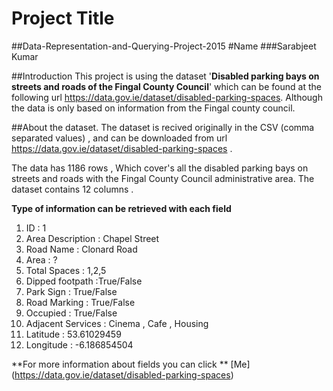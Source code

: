 # Project Title
##Data-Representation-and-Querying-Project-2015
#Name
###Sarabjeet Kumar

##Introduction
This project is using the dataset '**Disabled parking bays on streets and roads of the Fingal County Council**' which can be found at the following url https://data.gov.ie/dataset/disabled-parking-spaces. Although the data is only based on information from the Fingal county council.

##About the dataset.
The dataset is recived originally in the CSV (comma separated values) , and can be downloaded from url https://data.gov.ie/dataset/disabled-parking-spaces .

The data has 1186 rows , Which cover's all the disabled parking bays on streets and roads with the Fingal County Council administrative area. The dataset contains 12 columns .

**Type of information can be retrieved with each field**

1. ID : 1
2. Area Description : Chapel Street
3. Road Name :  Clonard Road 
4. Area : ?
5. Total Spaces : 1,2,5
6. Dipped footpath :True/False
7. Park Sign : True/False
8. Road Marking  : True/False
9. Occupied : True/False
10. Adjacent Services : Cinema , Cafe , Housing
11. Latitude : 53.61029459
12. Longitude : -6.186854504

**For more information about fields you can click  ** [Me] (https://data.gov.ie/dataset/disabled-parking-spaces)



